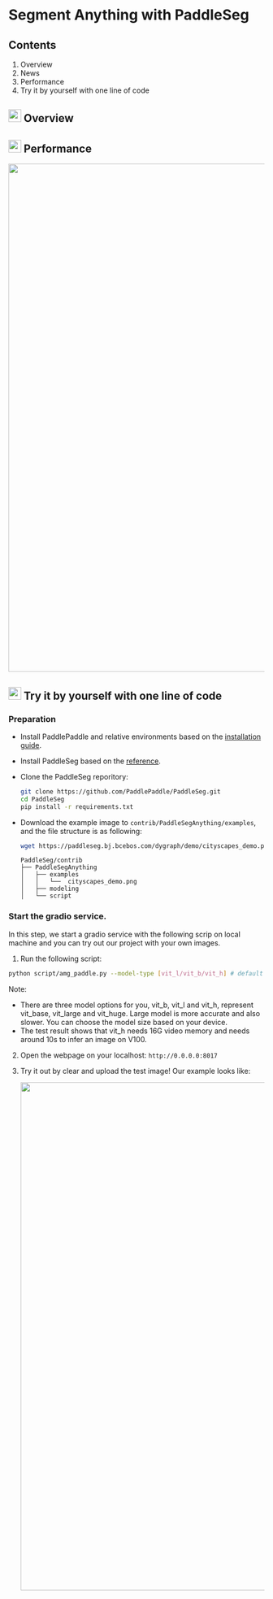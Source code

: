 # Segment Anything with PaddleSeg

## Contents
1. Overview
2. News
2. Performance
3. Try it by yourself with one line of code

## <img src="https://user-images.githubusercontent.com/34859558/190043857-bfbdaf8b-d2dc-4fff-81c7-e0aac50851f9.png" width="25"/> Overview


## <img src="https://user-images.githubusercontent.com/34859558/190044217-8f6befc2-7f20-473d-b356-148e06265205.png" width="25"/> Performance

<div align="center">
<img src="https://github.com/Sunting78/images/blob/master/sam_new.gif"  width="1000" />
</div>

## <img src="https://user-images.githubusercontent.com/34859558/188439970-18e51958-61bf-4b43-a73c-a9de3eb4fc79.png" width="25"/> Try it by yourself with one line of code

### Preparation
* Install PaddlePaddle and relative environments based on the [installation guide](https://www.paddlepaddle.org.cn/en/install/quick?docurl=/documentation/docs/en/install/pip/linux-pip_en.html).
* Install PaddleSeg based on the [reference](../../docs/install.md).
* Clone the PaddleSeg reporitory:
    ```bash
    git clone https://github.com/PaddlePaddle/PaddleSeg.git
    cd PaddleSeg
    pip install -r requirements.txt
    ```
* Download the example image to ```contrib/PaddleSegAnything/examples```, and the file structure is as following:
    ```bash
    wget https://paddleseg.bj.bcebos.com/dygraph/demo/cityscapes_demo.png
    ```

    ```
    PaddleSeg/contrib
    ├── PaddleSegAnything
    │   ├── examples
    │   │   └──  cityscapes_demo.png
    │   ├── modeling
    │   └── script

    ```

### Start the gradio service.
In this step, we start a gradio service with the following scrip on local machine and you can try out our project with your own images.

1. Run the following script:

```bash
python script/amg_paddle.py --model-type [vit_l/vit_b/vit_h] # default is vit_h

```
Note:
*  There are three model options for you, vit_b, vit_l and vit_h, represent vit_base, vit_large and vit_huge. Large model is more accurate and also slower. You can choose the model size based on your device.
* The test result shows that vit_h needs 16G video memory and needs around 10s to infer an image on V100.

2. Open the webpage on your localhost: ```http://0.0.0.0:8017```

3. Try it out by clear and upload the test image! Our example looks like:

    <div align="center">
    <img src="https://user-images.githubusercontent.com/34859558/230873989-9597527e-bef6-47ce-988b-977198794d75.jpg"  width = "1000" />  
    </div>
